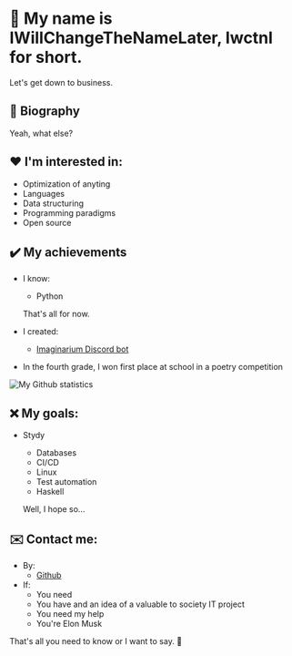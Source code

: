 # 👋 My name is **IWillChangeTheNameLater**, Iwctnl for short. 
Let's get down to business.

## 🦖 Biography
Yeah, what else?

## ❤️ I'm interested in:
- Optimization of anyting
- Languages
- Data structuring
- Programming paradigms
- Open source

## ✔️ My achievements
- I know:
	- Python
	
	That's all for now.
- I created:
	- [Imaginarium Discord bot](https://github.com/IWillChangeTheNameLater/Imaginarium_bot)
- In the fourth grade, I won first place at school in a poetry competition

<img align="center" src="https://github-readme-stats.vercel.app/api?username=IWillChangeTheNameLater&include_all_commits=true&count_private=false&show_icons=true&line_height=20&title_color=8800ff&icon_color=888888&text_color=FFFFFF&bg_color=000000" alt="My Github statistics"/>

## ❌ My goals:
- Stydy
	- Databases
	- CI/CD
	- Linux
	- Test automation
	- Haskell

	Well, I hope so...

## ✉️ Contact me:
- By:
	- [Github](https://github.com/IWillChangeTheNameLater)
- If:
	- You need
	- You have and an idea of a valuable to society IT project
	- You need my help
	- You're Elon Musk

That's all you need to know or I want to say. 👋
